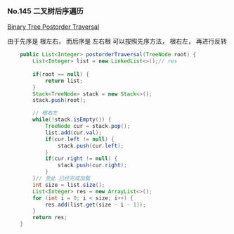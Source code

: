 ### No.145 二叉树后序遍历

[Binary Tree Postorder Traversal](https://leetcode.com/problems/binary-tree-postorder-traversal/description/)

由于先序是 根左右， 而后序是 左右根
可以按照先序方法， 根右左， 再进行反转

```java
    public List<Integer> postorderTraversal(TreeNode root) {
        List<Integer> list = new LinkedList<>();// res
        
        if(root == null) {
            return list;
        }
        Stack<TreeNode> stack = new Stack<>();
        stack.push(root);

        // 根右左
        while(!stack.isEmpty()) {
            TreeNode cur = stack.pop();
            list.add(cur.val);
            if(cur.left != null) {
                stack.push(cur.left);
            }
            if(cur.right != null) {
                stack.push(cur.right);
            }
        }// 至此 已经完成加载
        int size = list.size();
        List<Integer> res = new ArrayList<>();
        for (int i = 0; i < size; i++) {
            res.add(list.get(size - i - 1));
        }
        return res;
    }
```

